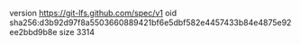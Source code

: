 version https://git-lfs.github.com/spec/v1
oid sha256:d3b92d97f8a5503660889421bf6e5dbf582e4457433b84e4875e92ee2bbd9b8e
size 3314

